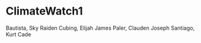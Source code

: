 # ClimateWatch1

Bautista, Sky Raiden
Cubing, Elijah James
Paler, Clauden Joseph
Santiago, Kurt Cade
